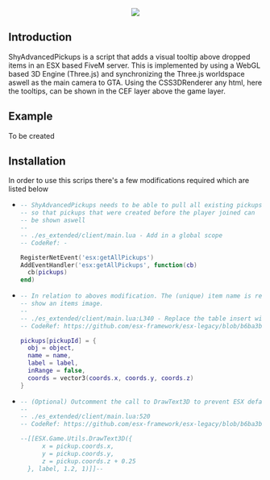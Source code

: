 <p align="center">
  <img src="https://i.imgur.com/lr6Ug50.png"/>
</p>

## Introduction
ShyAdvancedPickups is a script that adds a visual tooltip above dropped items in an
ESX based FiveM server. This is implemented by using a WebGL based 3D Engine (Three.js) and synchronizing the Three.js worldspace aswell as the main camera to GTA. Using the CSS3DRenderer any html, here the tooltips, can be shown in the CEF layer above the game layer.

## Example
To be created

## Installation
In order to use this scrips there's a few modifications required which are listed below  
  

- ```lua 
  -- ShyAdvancedPickups needs to be able to pull all existing pickups,
  -- so that pickups that were created before the player joined can 
  -- be shown aswell 
  -- 
  -- ./es_extended/client/main.lua - Add in a global scope
  -- CodeRef: -

  RegisterNetEvent('esx:getAllPickups')
  AddEventHandler('esx:getAllPickups', function(cb) 
	cb(pickups)
  end)
  ```

- ```lua 
  -- In relation to aboves modification. The (unique) item name is required to
  -- show an items image.
  --
  -- ./es_extended/client/main.lua:L340 - Replace the table insert with (Added `name` here)
  -- CodeRef: https://github.com/esx-framework/esx-legacy/blob/b6ba3bb294d1d9cba53859c6dbd3b1d1a57f48a4/%5Besx%5D/es_extended/client/main.lua#L340

  pickups[pickupId] = {
	obj = object,
	name = name, 
	label = label,
	inRange = false,
	coords = vector3(coords.x, coords.y, coords.z)
  }
  ```

- ```lua 
  -- (Optional) Outcomment the call to DrawText3D to prevent ESX default pickup texts
  --
  -- ./es_extended/client/main.lua:520 
  -- CodeRef: https://github.com/esx-framework/esx-legacy/blob/b6ba3bb294d1d9cba53859c6dbd3b1d1a57f48a4/%5Besx%5D/es_extended/client/main.lua#L520

  --[[ESX.Game.Utils.DrawText3D({
		x = pickup.coords.x,
		y = pickup.coords.y,
		z = pickup.coords.z + 0.25
	}, label, 1.2, 1)]]--
  ```
